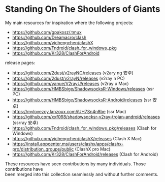 Standing On The Shoulders of Giants
===================================

My main resources for inspiration where the following projects:

- https://github.com/gpakosz/.tmux
- https://github.com/Dreamacro/clash
- https://github.com/yichengchen/clashX
- https://github.com/Fndroid/clash_for_windows_pkg
- https://github.com/Kr328/ClashForAndroid

release pages:

- https://github.com/2dust/v2rayNG/releases (v2ary ng 安卓)
- https://github.com/2dust/v2rayN/releases (v2ray n PC)
- https://github.com/yanue/V2rayU/releases (v2ray u Mac)
- https://github.com/HMBSbige/ShadowsocksR-Windows/releases (ssr PC)
- https://github.com/HMBSbige/ShadowsocksR-Android/releases (ssr 安卓)
- https://mylovezcy.lanzoux.com/iUH7Sn4n8be (ssr Mac)
- https://github.com/xxf098/shadowsocksr-v2ray-trojan-android/releases (ssrray 安卓)
- https://github.com/Fndroid/clash_for_windows_pkg/releases (Clash for Windows)
- https://github.com/yichengchen/clashX/releases (Clash X Mac)
- https://install.appcenter.ms/users/clashx/apps/clashx-pro/distribution_groups/public (ClashX pro Mac)
- https://github.com/Kr328/ClashForAndroid/releases (Clash for Android)

These resources have seen contributions by many individuals. Those contributions have \
been merged into this collection seamlessly and without further comments.


